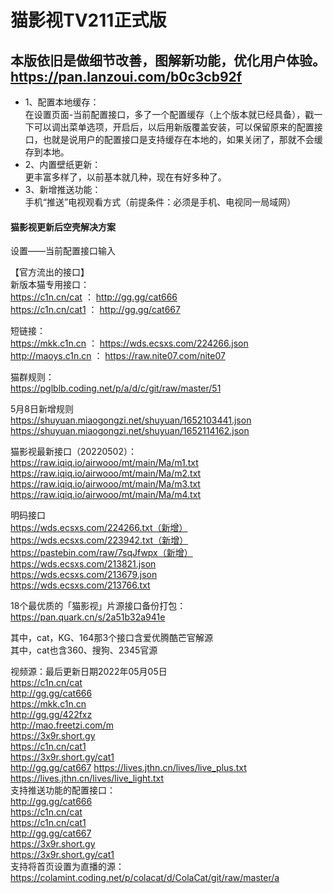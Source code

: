 猫影视TV211正式版 
==========
本版依旧是做细节改善，图解新功能，优化用户体验。    
https://pan.lanzoui.com/b0c3cb92f
----
* 1、配置本地缓存：   
在设置页面-当前配置接口，多了一个配置缓存（上个版本就已经具备），戳一下可以调出菜单选项，开启后，以后用新版覆盖安装，可以保留原来的配置接口，也就是说用户的配置接口是支持缓存在本地的，如果关闭了，那就不会缓存到本地。  
* 2、内置壁纸更新：  
更丰富多样了，以前基本就几种，现在有好多种了。  
* 3、新增推送功能：  
手机“推送”电视观看方式（前提条件：必须是手机、电视同一局域网）  

#### 猫影视更新后空壳解决方案

设置——当前配置接口输入

【官方流出的接口】  
新版本猫专用接口：  
https://c1n.cn/cat  ： http://gg.gg/cat666   
https://c1n.cn/cat1  ： http://gg.gg/cat667    

短链接：  
https://mkk.c1n.cn  ： https://wds.ecsxs.com/224266.json   
http://maoys.c1n.cn  ： https://raw.nite07.com/nite07

猫群规则：  
https://pglblb.coding.net/p/a/d/c/git/raw/master/51  

5月8日新增规则  
https://shuyuan.miaogongzi.net/shuyuan/1652103441.json  
https://shuyuan.miaogongzi.net/shuyuan/1652114162.json  

猫影视最新接口（20220502）：  
https://raw.iqiq.io/airwooo/mt/main/Ma/m1.txt  
https://raw.iqiq.io/airwooo/mt/main/Ma/m2.txt  
https://raw.iqiq.io/airwooo/mt/main/Ma/m3.txt  
https://raw.iqiq.io/airwooo/mt/main/Ma/m4.txt  

明码接口  
https://wds.ecsxs.com/224266.txt（新增）  
https://wds.ecsxs.com/223942.txt（新增）  
https://pastebin.com/raw/7sqJfwpx（新增）  
https://wds.ecsxs.com/213821.json  
https://wds.ecsxs.com/213679.json  
https://wds.ecsxs.com/213766.txt  

18个最优质的「猫影视」片源接口备份打包：  
https://pan.quark.cn/s/2a51b32a941e  

其中，cat，KG、164那3个接口含爱优腾酷芒官解源   
其中，cat也含360、搜狗、2345官源   


视频源：最后更新日期2022年05月05日  
https://c1n.cn/cat  
http://gg.gg/cat666   
https://mkk.c1n.cn   
http://gg.gg/422fxz   
http://mao.freetzi.com/m   
https://3x9r.short.gy   
https://c1n.cn/cat1   
https://3x9r.short.gy/cat1   
http://gg.gg/cat667
https://lives.jthn.cn/lives/live_plus.txt   
https://lives.jthn.cn/lives/live_light.txt   
支持推送功能的配置接口：  
 http://gg.gg/cat666   
https://c1n.cn/cat    
https://c1n.cn/cat1  
http://gg.gg/cat667  
https://3x9r.short.gy   
https://3x9r.short.gy/cat1  
支持将首页设置为直播的源：   
https://colamint.coding.net/p/colacat/d/ColaCat/git/raw/master/a  
